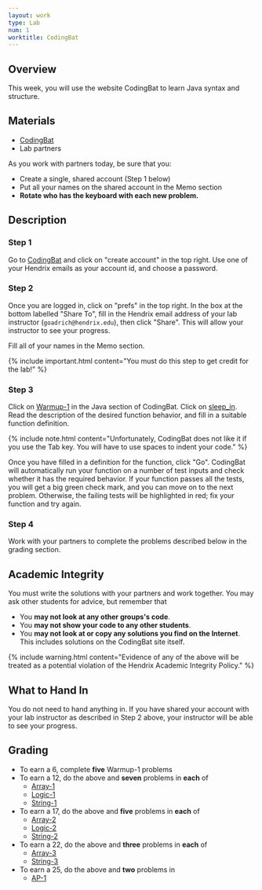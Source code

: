 ```yaml
---
layout: work
type: Lab
num: 1
worktitle: CodingBat
---
```


## Overview

This week, you will use the website CodingBat to learn Java syntax and
structure.

## Materials

*   [CodingBat](http://codingbat.com/java)
*   Lab partners

As you work with
partners today, be sure that you:

*   Create a single, shared account (Step 1 below)
*   Put all your names on the shared account in the Memo section
*   **Rotate who has the keyboard with each new problem.**

## Description
### Step 1

Go to [CodingBat](http://codingbat.com/java) and click on "create
account" in the top right. Use one of your Hendrix emails as your account id,
and choose a password.

### Step 2

Once you are logged in, click on "prefs" in the top right. In the box at the
bottom labelled "Share To", fill in the Hendrix email address of your
lab instructor (`goadrich@hendrix.edu`), then click "Share". This will
allow your instructor to see your progress.

Fill all of your names in the Memo section.

{% include important.html content="You must do this step to get credit for the lab!" %}

### Step 3

Click on [Warmup-1](http://codingbat.com/java/Warmup-1) in the Java
section of CodingBat. Click on
[sleep\_in](http://codingbat.com/prob/p187868). Read the description of
the desired function behavior, and fill in a suitable function
definition.

{% include note.html content="Unfortunately, CodingBat does not like it if you
use the Tab key. You will have to use spaces to indent your code." %}

Once you have filled in a definition for the function, click "Go". CodingBat
will automatically run your function on a number of test inputs and
check whether it has the required behavior. If your function passes all
the tests, you will get a big green check mark, and you can move on to
the next problem. Otherwise, the failing tests will be highlighted in
red; fix your function and try again.

### Step 4

Work with your partners to complete the problems described below in
the grading section.

## Academic Integrity

You must write the solutions with your partners and
work together. You may ask other students for advice, but remember
that

*   You **may not look at any other groups's code**.
*   You **may not show your code to any other students**.
*   You **may not look at or copy any solutions you find on the
    Internet**. This includes solutions on the CodingBat site itself.

{% include warning.html content="Evidence of any of the above will be treated as a potential violation of
the Hendrix Academic Integrity Policy." %}

## What to Hand In

You do not need to hand anything in. If you have shared your account
with your lab instructor as described in Step 2 above, your instructor
will be able to see your progress.

## Grading

* To earn a 6, complete **five** Warmup-1 problems
* To earn a 12, do the above and **seven** problems in **each** of
    * [Array-1](http://codingbat.com/java/Array-1)
    * [Logic-1](http://codingbat.com/java/Logic-1)
    * [String-1](http://codingbat.com/java/String-1)
* To earn a 17, do the above and **five** problems in **each** of
    * [Array-2](http://codingbat.com/java/Array-2)
    * [Logic-2](http://codingbat.com/java/Logic-2)
    * [String-2](http://codingbat.com/java/String-2)
* To earn a 22, do the above and **three** problems in **each** of
    * [Array-3](http://codingbat.com/java/Array-3)
    * [String-3](http://codingbat.com/java/String-3)
* To earn a 25, do the above and **two** problems in
    * [AP-1](http://codingbat.com/java/AP-1)
